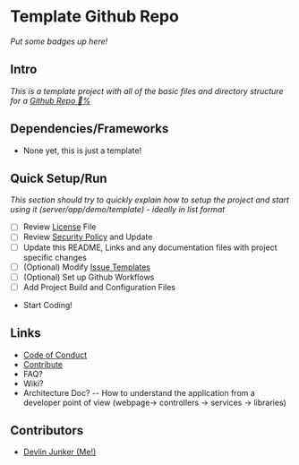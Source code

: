 # Template Github Repo

_Put some badges up here!_

## Intro

_This is a template project with all of the basic files and directory structure for a [Github Repo :100:%](../../community)_

## Dependencies/Frameworks

- None yet, this is just a template!

## Quick Setup/Run

_This section should try to quickly explain how to setup the project and start using it (server/app/demo/template) - ideally in list format_
 - [ ] Review [License](LICENSE) File
 - [ ] Review [Security Policy](SECURITY.md) and Update
 - [ ] Update this README, Links and any documentation files with project specific changes
 - [ ] (Optional) Modify [Issue Templates](.github/ISSUE_TEMPLATE/)
 - [ ] (Optional) Set up Github Workflows
 - [ ] Add Project Build and Configuration Files
 - Start Coding!

## Links

- [Code of Conduct](CODE_OF_CONDUCT.md)
- [Contribute](CONTRIBUTING.md)
- FAQ?
- Wiki?
- Architecture Doc? -- How to understand the application from a developer point of view (webpage-> controllers -> services -> libraries)

## Contributors

- [Devlin Junker (Me!)](mailto:devlinjunker@gmail.com)

